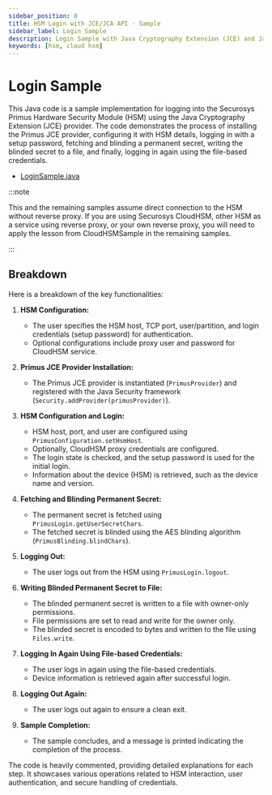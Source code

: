 ```yaml
---
sidebar_position: 0
title: HSM Login with JCE/JCA API - Sample
sidebar_label: Login Sample
description: Login Sample with Java Cryptography Extension (JCE) and Java Cryptography Architecture (JCA) with Securosys Hardware Security Modules.
keywords: [hsm, cloud hsm]
---
```


# Login Sample

This Java code is a sample implementation for logging into the Securosys Primus Hardware Security Module (HSM) using the Java Cryptography Extension (JCE) provider. The code demonstrates the process of installing the Primus JCE provider, configuring it with HSM details, logging in with a setup password, fetching and blinding a permanent secret, writing the blinded secret to a file, and finally, logging in again using the file-based credentials.

- [LoginSample.java](../ressources/samples/LoginWriteSample.java) 

:::note 

This and the remaining samples assume direct connection to the HSM without reverse proxy. 
If you are using Securosys CloudHSM, other HSM as a service using reverse proxy, 
or your own reverse proxy, you will need to apply the lesson from CloudHSMSample in the remaining samples.

:::

## Breakdown
Here is a breakdown of the key functionalities:

1. **HSM Configuration:**
   - The user specifies the HSM host, TCP port, user/partition, and login credentials (setup password) for authentication.
   - Optional configurations include proxy user and password for CloudHSM service.

2. **Primus JCE Provider Installation:**
   - The Primus JCE provider is instantiated (`PrimusProvider`) and registered with the Java Security framework (`Security.addProvider(primusProvider)`).

3. **HSM Configuration and Login:**
   - HSM host, port, and user are configured using `PrimusConfiguration.setHsmHost`.
   - Optionally, CloudHSM proxy credentials are configured.
   - The login state is checked, and the setup password is used for the initial login.
   - Information about the device (HSM) is retrieved, such as the device name and version.

4. **Fetching and Blinding Permanent Secret:**
   - The permanent secret is fetched using `PrimusLogin.getUserSecretChars`.
   - The fetched secret is blinded using the AES blinding algorithm (`PrimusBlinding.blindChars`).

5. **Logging Out:**
   - The user logs out from the HSM using `PrimusLogin.logout`.

6. **Writing Blinded Permanent Secret to File:**
   - The blinded permanent secret is written to a file with owner-only permissions.
   - File permissions are set to read and write for the owner only.
   - The blinded secret is encoded to bytes and written to the file using `Files.write`.

7. **Logging In Again Using File-based Credentials:**
   - The user logs in again using the file-based credentials.
   - Device information is retrieved again after successful login.

8. **Logging Out Again:**
   - The user logs out again to ensure a clean exit.

9. **Sample Completion:**
   - The sample concludes, and a message is printed indicating the completion of the process.

The code is heavily commented, providing detailed explanations for each step. 
It showcases various operations related to HSM interaction, user authentication, and secure handling of credentials.
